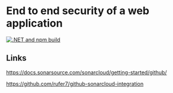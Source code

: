 # End to end security of a web application

[![.NET and npm build](https://github.com/damienbod/EndToEndSecurity/actions/workflows/dotnet.yml/badge.svg)](https://github.com/damienbod/EndToEndSecurity/actions/workflows/dotnet.yml)

## Links

https://docs.sonarsource.com/sonarcloud/getting-started/github/
  
https://github.com/rufer7/github-sonarcloud-integration